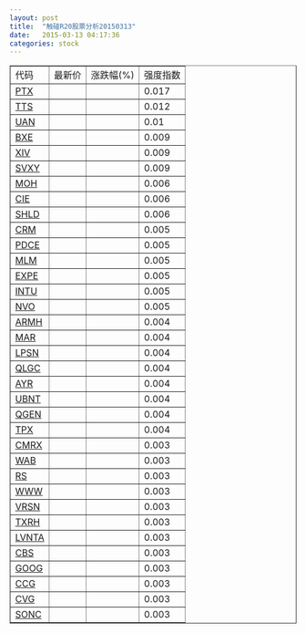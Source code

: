 ```yaml
---
layout: post
title:  "触碰R20股票分析20150313"
date:   2015-03-13 04:17:36
categories: stock
---
```

<script type="text/javascript">
var stockList = []
stockList.push('gb_ptx');
stockList.push('gb_tts');
stockList.push('gb_uan');
stockList.push('gb_bxe');
stockList.push('gb_xiv');
stockList.push('gb_svxy');
stockList.push('gb_moh');
stockList.push('gb_cie');
stockList.push('gb_shld');
stockList.push('gb_crm');
stockList.push('gb_pdce');
stockList.push('gb_mlm');
stockList.push('gb_expe');
stockList.push('gb_intu');
stockList.push('gb_nvo');
stockList.push('gb_armh');
stockList.push('gb_mar');
stockList.push('gb_lpsn');
stockList.push('gb_qlgc');
stockList.push('gb_ayr');
stockList.push('gb_ubnt');
stockList.push('gb_qgen');
stockList.push('gb_tpx');
stockList.push('gb_cmrx');
stockList.push('gb_wab');
stockList.push('gb_rs');
stockList.push('gb_www');
stockList.push('gb_vrsn');
stockList.push('gb_txrh');
stockList.push('gb_lvnta');
stockList.push('gb_cbs');
stockList.push('gb_goog');
stockList.push('gb_ccg');
stockList.push('gb_cvg');
stockList.push('gb_sonc');
</script>

<table border="1">
 <tr>
 <td>代码</td>
  <td>最新价</td>
  <td>涨跌幅(%)</td>
 <td>强度指数</td>
</tr>
  <tr id="ptx"><td><a href="http://stock.finance.sina.com.cn/usstock/quotes/PTX.html" target="_blank">PTX</a></td><td></td><td></td><td>0.017</td></tr>
  <tr id="tts"><td><a href="http://stock.finance.sina.com.cn/usstock/quotes/TTS.html" target="_blank">TTS</a></td><td></td><td></td><td>0.012</td></tr>
  <tr id="uan"><td><a href="http://stock.finance.sina.com.cn/usstock/quotes/UAN.html" target="_blank">UAN</a></td><td></td><td></td><td>0.01</td></tr>
  <tr id="bxe"><td><a href="http://stock.finance.sina.com.cn/usstock/quotes/BXE.html" target="_blank">BXE</a></td><td></td><td></td><td>0.009</td></tr>
  <tr id="xiv"><td><a href="http://stock.finance.sina.com.cn/usstock/quotes/XIV.html" target="_blank">XIV</a></td><td></td><td></td><td>0.009</td></tr>
  <tr id="svxy"><td><a href="http://stock.finance.sina.com.cn/usstock/quotes/SVXY.html" target="_blank">SVXY</a></td><td></td><td></td><td>0.009</td></tr>
  <tr id="moh"><td><a href="http://stock.finance.sina.com.cn/usstock/quotes/MOH.html" target="_blank">MOH</a></td><td></td><td></td><td>0.006</td></tr>
  <tr id="cie"><td><a href="http://stock.finance.sina.com.cn/usstock/quotes/CIE.html" target="_blank">CIE</a></td><td></td><td></td><td>0.006</td></tr>
  <tr id="shld"><td><a href="http://stock.finance.sina.com.cn/usstock/quotes/SHLD.html" target="_blank">SHLD</a></td><td></td><td></td><td>0.006</td></tr>
  <tr id="crm"><td><a href="http://stock.finance.sina.com.cn/usstock/quotes/CRM.html" target="_blank">CRM</a></td><td></td><td></td><td>0.005</td></tr>
  <tr id="pdce"><td><a href="http://stock.finance.sina.com.cn/usstock/quotes/PDCE.html" target="_blank">PDCE</a></td><td></td><td></td><td>0.005</td></tr>
  <tr id="mlm"><td><a href="http://stock.finance.sina.com.cn/usstock/quotes/MLM.html" target="_blank">MLM</a></td><td></td><td></td><td>0.005</td></tr>
  <tr id="expe"><td><a href="http://stock.finance.sina.com.cn/usstock/quotes/EXPE.html" target="_blank">EXPE</a></td><td></td><td></td><td>0.005</td></tr>
  <tr id="intu"><td><a href="http://stock.finance.sina.com.cn/usstock/quotes/INTU.html" target="_blank">INTU</a></td><td></td><td></td><td>0.005</td></tr>
  <tr id="nvo"><td><a href="http://stock.finance.sina.com.cn/usstock/quotes/NVO.html" target="_blank">NVO</a></td><td></td><td></td><td>0.005</td></tr>
  <tr id="armh"><td><a href="http://stock.finance.sina.com.cn/usstock/quotes/ARMH.html" target="_blank">ARMH</a></td><td></td><td></td><td>0.004</td></tr>
  <tr id="mar"><td><a href="http://stock.finance.sina.com.cn/usstock/quotes/MAR.html" target="_blank">MAR</a></td><td></td><td></td><td>0.004</td></tr>
  <tr id="lpsn"><td><a href="http://stock.finance.sina.com.cn/usstock/quotes/LPSN.html" target="_blank">LPSN</a></td><td></td><td></td><td>0.004</td></tr>
  <tr id="qlgc"><td><a href="http://stock.finance.sina.com.cn/usstock/quotes/QLGC.html" target="_blank">QLGC</a></td><td></td><td></td><td>0.004</td></tr>
  <tr id="ayr"><td><a href="http://stock.finance.sina.com.cn/usstock/quotes/AYR.html" target="_blank">AYR</a></td><td></td><td></td><td>0.004</td></tr>
  <tr id="ubnt"><td><a href="http://stock.finance.sina.com.cn/usstock/quotes/UBNT.html" target="_blank">UBNT</a></td><td></td><td></td><td>0.004</td></tr>
  <tr id="qgen"><td><a href="http://stock.finance.sina.com.cn/usstock/quotes/QGEN.html" target="_blank">QGEN</a></td><td></td><td></td><td>0.004</td></tr>
  <tr id="tpx"><td><a href="http://stock.finance.sina.com.cn/usstock/quotes/TPX.html" target="_blank">TPX</a></td><td></td><td></td><td>0.004</td></tr>
  <tr id="cmrx"><td><a href="http://stock.finance.sina.com.cn/usstock/quotes/CMRX.html" target="_blank">CMRX</a></td><td></td><td></td><td>0.003</td></tr>
  <tr id="wab"><td><a href="http://stock.finance.sina.com.cn/usstock/quotes/WAB.html" target="_blank">WAB</a></td><td></td><td></td><td>0.003</td></tr>
  <tr id="rs"><td><a href="http://stock.finance.sina.com.cn/usstock/quotes/RS.html" target="_blank">RS</a></td><td></td><td></td><td>0.003</td></tr>
  <tr id="www"><td><a href="http://stock.finance.sina.com.cn/usstock/quotes/WWW.html" target="_blank">WWW</a></td><td></td><td></td><td>0.003</td></tr>
  <tr id="vrsn"><td><a href="http://stock.finance.sina.com.cn/usstock/quotes/VRSN.html" target="_blank">VRSN</a></td><td></td><td></td><td>0.003</td></tr>
  <tr id="txrh"><td><a href="http://stock.finance.sina.com.cn/usstock/quotes/TXRH.html" target="_blank">TXRH</a></td><td></td><td></td><td>0.003</td></tr>
  <tr id="lvnta"><td><a href="http://stock.finance.sina.com.cn/usstock/quotes/LVNTA.html" target="_blank">LVNTA</a></td><td></td><td></td><td>0.003</td></tr>
  <tr id="cbs"><td><a href="http://stock.finance.sina.com.cn/usstock/quotes/CBS.html" target="_blank">CBS</a></td><td></td><td></td><td>0.003</td></tr>
  <tr id="goog"><td><a href="http://stock.finance.sina.com.cn/usstock/quotes/GOOG.html" target="_blank">GOOG</a></td><td></td><td></td><td>0.003</td></tr>
  <tr id="ccg"><td><a href="http://stock.finance.sina.com.cn/usstock/quotes/CCG.html" target="_blank">CCG</a></td><td></td><td></td><td>0.003</td></tr>
  <tr id="cvg"><td><a href="http://stock.finance.sina.com.cn/usstock/quotes/CVG.html" target="_blank">CVG</a></td><td></td><td></td><td>0.003</td></tr>
  <tr id="sonc"><td><a href="http://stock.finance.sina.com.cn/usstock/quotes/SONC.html" target="_blank">SONC</a></td><td></td><td></td><td>0.003</td></tr>
</table>
